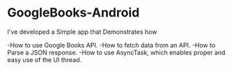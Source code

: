 # GoogleBooks-Android
I've developed a Simple app that Demonstrates how

-How to use Google Books API.
-How to fetch data from an API.
-How to Parse a JSON response.
-How to use AsyncTask, which enables proper and easy use of the UI thread.
